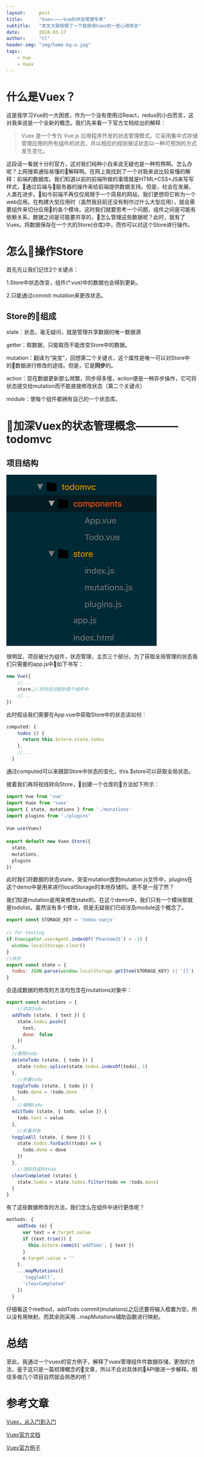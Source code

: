 ```yaml
---
layout:     post
title:      "Vuex————Vue的状态管理专家"
subtitle:   "本文大致梳理了一下我使用Vuex的一些心得体会"
date:       2018-03-17
author:     "cl"
header-img: "img/home-bg-o.jpg"
tags:
    - Vue
    - Vuex
---
```


# 什么是Vuex？
这是我学习Vue的一大困惑，作为一个没有使用过React，redux的小白而言，这对我来说是一个全新的概念。我们先来看一下官方文档给出的解释：
>Vuex 是一个专为 Vue.js 应用程序开发的状态管理模式。它采用集中式存储管理应用的所有组件的状态，并以相应的规则保证状态以一种可预测的方式发生变化。

这段话一看就十分的官方，这对我们纯种小白来说无疑也是一种煎熬啊。怎么办呢？上网搜索通俗易懂的解释啊。在网上我找到了一个对我来说比较易懂的解释：前端的数据库。我们知道以前的前端所做的事情就是HTML+CSS+JS来写写样式，通过后端与服务器的操作来给前端提供数据支持。但是，社会在发展，人类在进步。如今前端不再仅仅局限于一个简易的网站，我们更想将它称为一个web应用。在构建大型应用时（虽然我目前还没有制作过什么大型应用），就会需要组件来切分应用的各个模块。这时我们就要思考一个问题，组件之间是可能有依赖关系，数据之间是可能要共享的，怎么管理这些数据呢？此时，就有了Vuex。将数据保存在一个大的Store(仓库)中，而你可以对这个Store进行操作。
# 怎么操作Store
首先先让我们记住2个关键点：

1.Store中状态改变，组件(*.vue)中的数据也会得到更新。

2.只能通过commit mutation来更改状态。

## Store的组成
state：状态，毫无疑问，就是管理共享数据的唯一数据源

getter：取数据，只能取而不能改变Store中的数据。

mutation：翻译为“突变”，回想第二个关键点，这个属性是唯一可以对Store中的数据进行修改的途径。但是，它是<b>同步</b>的。

action：现在数据更新那么频繁，同步得多慢，action便是一种异步操作，它可将状态提交给mutation而不能直接修改状态（第二个关键点）

module：使每个组件都拥有自己的一个状态库。

# 加深Vuex的状态管理概念————todomvc

## 项目结构
![](../img/in-post/Vuex/structure.png)

很明显，项目被分为组件，状态管理，主页三个部分。为了获取全局管理的状态我们只需要的app.js中如下书写：
``` javascript
new Vue({
    //...
    store,//将状态分配到各个组件中
    //...
})
```
此时假设我们需要在App.vue中获取Store中的状态该如何：
``` javascript
computed: {
    todos () {
      return this.$store.state.todos
    },
    //...
  }
```
通过computed可以来跟踪Store中状态的变化，this.$store可以获取全局状态。

接着我们再将视线转向Store，创建一个仓库的方法如下所示：
``` javascript
import Vue from 'vue'
import Vuex from 'vuex'
import { state, mutations } from './mutations'
import plugins from './plugins'

Vue.use(Vuex)

export default new Vuex.Store({
  state,
  mutations,
  plugins
})

```
此时我们将数据的状态state、突变mutation放到mutation.js文件中，plugins在这个demo中是用来进行localStorage的本地存储的。是不是一目了然？

我们知道mutation是用来修改state的，在这个demo中，我们只有一个模块那就是todolist。虽然没有多个模块，但是无疑我们已经涉及module这个概念了。
``` javascript
export const STORAGE_KEY = 'todos-vuejs'

// for testing
if (navigator.userAgent.indexOf('PhantomJS') > -1) {
  window.localStorage.clear()
}
//状态
export const state = {
  todos: JSON.parse(window.localStorage.getItem(STORAGE_KEY) || '[]')
}
```
会造成数据的修改的方法均包含在mutations对象中：
``` javascript
export const mutations = {
    //添加todo
  addTodo (state, { text }) {
    state.todos.push({
      text,
      done: false
    })
  },
  //删除todo
  deleteTodo (state, { todo }) {
    state.todos.splice(state.todos.indexOf(todo), 1)
  },
    //折叠todo
  toggleTodo (state, { todo }) {
    todo.done = !todo.done
  },
    //编辑todo
  editTodo (state, { todo, value }) {
    todo.text = value
  },
    //折叠所有
  toggleAll (state, { done }) {
    state.todos.forEach((todo) => {
      todo.done = done
    })
  },
    //清除完成的todo
  clearCompleted (state) {
    state.todos = state.todos.filter(todo => !todo.done)
  }
}
```

有了这些数据修改的方法，我们怎么在组件中进行更改呢？
``` javascript
methods: {
    addTodo (e) {
      var text = e.target.value
      if (text.trim()) {
        this.$store.commit('addTodo', { text })
      }
      e.target.value = ''
    },
    ...mapMutations([
      'toggleAll',
      'clearCompleted'
    ])
  }
```
仔细看这个method，addTodo commit(mutations)之后还要将输入框置为空，所以没有用映射。而其余则采用...mapMutations辅助函数进行映射。

# 总结
至此，我通过一个vuex的官方例子，解释了vuex管理组件件数据存储，更改的方法，鉴于这只是一篇梳理概念的文章，所以不会对具体的API做进一步解释。相信多做几个项目自然就会熟悉的吧？



# 参考文章
[Vuex，从入门到入门](https://zhuanlan.zhihu.com/p/24357762)

[Vuex官方文档](https://vuex.vuejs.org/zh-cn/)

[Vuex官方例子](https://github.com/vuejs/vuex/tree/783459bedbbc6abfa61396f820b295016e33f692/examples)
